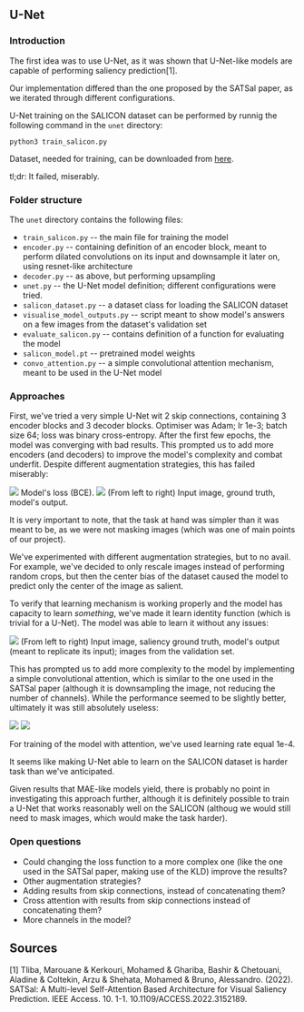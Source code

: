 ## U-Net

### Introduction

The first idea was to use U-Net, as it was shown that U-Net-like models are capable of performing saliency prediction[1].

Our implementation differed than the one proposed by the SATSal paper, as we iterated through different configurations. 

U-Net training on the SALICON dataset can be performed by runnig the following command in the `unet` directory:

`python3 train_salicon.py`

Dataset, needed for training, can be downloaded from [here](http://salicon.net/challenge-2017/).

tl;dr: It failed, miserably. 

### Folder structure

The `unet` directory contains the following files:
* `train_salicon.py` -- the main file for training the model
* `encoder.py` -- containing definition of an encoder block, meant to perform dilated convolutions on its input and downsample it later on, using resnet-like architecture
* `decoder.py` -- as above, but performing upsampling 
* `unet.py` -- the U-Net model definition; different configurations were tried.
*  `salicon_dataset.py` -- a dataset class for loading the SALICON dataset
* `visualise_model_outputs.py` -- script meant to show model's answers on a few images from the dataset's validation set 
* `evaluate_salicon.py` -- contains definition of a function for evaluating the model 
* `salicon_model.pt` -- pretrained model weights
* `convo_attention.py` -- a simple convolutional attention mechanism, meant to be used in the U-Net model

### Approaches 

First, we've tried a very simple U-Net wit 2 skip connections, containing 3 encoder blocks and 3 decoder blocks. Optimiser was Adam; lr 1e-3; batch size 64; loss was binary cross-entropy. After the first few epochs, the model was converging with bad results. This prompted us to add more encoders (and decoders) to improve the model's complexity and combat underfit. Despite different augmentation strategies, this has failed miserably:

![](underfit.png )
Model's loss (BCE).
![](unuseful_outputs.png)
(From left to right) Input image, ground truth, model's output.

It is very important to note, that the task at hand was simpler than it was meant to be, as we were not masking images (which was one of main points of our project).

We've experimented with different augmentation strategies, but to no avail. For example, we've decided to only rescale images instead of performing random crops, but then the center bias of the dataset caused the model to predict only the center of the image as salient.

To verify that learning mechanism is working properly and the model has capacity to learn *something*, we've made it learn identity function (which is trivial for a U-Net). The model was able to learn it without any issues:

![](identity.png)
(From left to right) Input image, saliency ground truth, model's output (meant to replicate its input); images from the validation set.

This has prompted us to add more complexity to the model by implementing a simple convolutional attention, which is similar to the one used in the SATSal paper (although it is downsampling the image, not reducing the number of channels). While the performance seemed to be slightly better, ultimately it was still absolutely useless:

![](underfit2.png)
![](att-outputs-val.png)

For training of the model with attention, we've used learning rate equal 1e-4. 

It seems like making U-Net able to learn on the SALICON dataset is harder task than we've anticipated. 

Given results that MAE-like models yield, there is probably no point in investigating this approach further, although it is definitely possible to train a U-Net that works reasonably well on the SALICON (althoug we would still need to mask images, which would make the task harder).

### Open questions
* Could changing the loss function to a more complex one (like the one used in the SATSal paper, making use of the KLD) improve the results?
* Other augmentation strategies?
* Adding results from skip connections, instead of concatenating them?
* Cross attention with results from skip connections instead of concatenating them?
* More channels in the model?

## Sources

[1] Tliba, Marouane & Kerkouri, Mohamed & Ghariba, Bashir & Chetouani, Aladine & Coltekin, Arzu & Shehata, Mohamed & Bruno, Alessandro. (2022). SATSal: A Multi-level Self-Attention Based Architecture for Visual Saliency Prediction. IEEE Access. 10. 1-1. 10.1109/ACCESS.2022.3152189. 